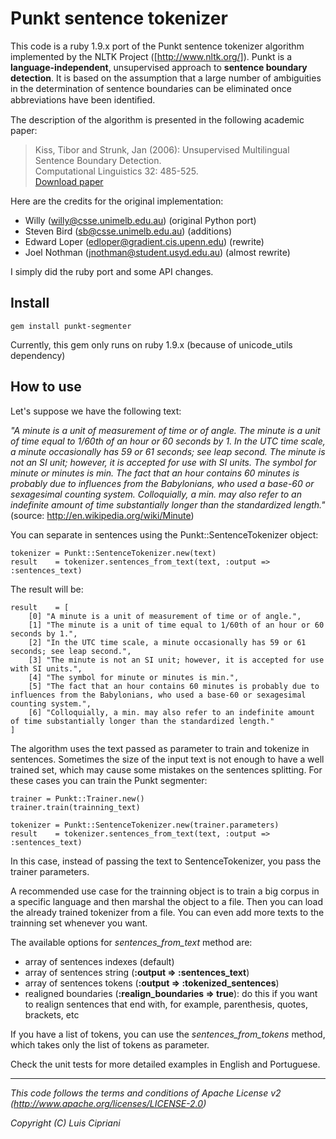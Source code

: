 # Punkt sentence tokenizer

This code is a ruby 1.9.x port of the Punkt sentence tokenizer algorithm implemented by the NLTK Project ([http://www.nltk.org/]). Punkt is a **language-independent**, unsupervised approach to **sentence boundary detection**. It is based on the assumption that a large number of ambiguities in the determination of sentence boundaries can be eliminated once abbreviations have been identiﬁed.

The description of the algorithm is presented in the following academic paper:

> Kiss, Tibor and Strunk, Jan (2006): Unsupervised Multilingual Sentence Boundary Detection.  
> Computational Linguistics 32: 485-525.  
> [Download paper]

Here are the credits for the original implementation:

- Willy (willy@csse.unimelb.edu.au) (original Python port)
- Steven Bird (sb@csse.unimelb.edu.au) (additions)
- Edward Loper (edloper@gradient.cis.upenn.edu) (rewrite)
- Joel Nothman (jnothman@student.usyd.edu.au) (almost rewrite)

I simply did the ruby port and some API changes.

## Install

    gem install punkt-segmenter

Currently, this gem only runs on ruby 1.9.x (because of unicode_utils dependency)

## How to use

Let's suppose we have the following text:

*"A minute is a unit of measurement of time or of angle. The minute is a unit of time equal to 1/60th of an hour or 60 seconds by 1. In the UTC time scale, a minute occasionally has 59 or 61 seconds; see leap second. The minute is not an SI unit; however, it is accepted for use with SI units. The symbol for minute or minutes is min. The fact that an hour contains 60 minutes is probably due to influences from the Babylonians, who used a base-60 or sexagesimal counting system. Colloquially, a min. may also refer to an indefinite amount of time substantially longer than the standardized length."* (source: http://en.wikipedia.org/wiki/Minute)

You can separate in sentences using the Punkt::SentenceTokenizer object:

    tokenizer = Punkt::SentenceTokenizer.new(text)
    result    = tokenizer.sentences_from_text(text, :output => :sentences_text)

The result will be:

    result    = [
        [0] "A minute is a unit of measurement of time or of angle.",
        [1] "The minute is a unit of time equal to 1/60th of an hour or 60 seconds by 1.",
        [2] "In the UTC time scale, a minute occasionally has 59 or 61 seconds; see leap second.",
        [3] "The minute is not an SI unit; however, it is accepted for use with SI units.",
        [4] "The symbol for minute or minutes is min.",
        [5] "The fact that an hour contains 60 minutes is probably due to influences from the Babylonians, who used a base-60 or sexagesimal counting system.",
        [6] "Colloquially, a min. may also refer to an indefinite amount of time substantially longer than the standardized length."
    ]

The algorithm uses the text passed as parameter to train and tokenize in sentences. Sometimes the size of the input text is not enough to have a well trained set, which may cause some mistakes on the sentences splitting. For these cases you can train the Punkt segmenter:

    trainer = Punkt::Trainer.new()
    trainer.train(trainning_text)
    
    tokenizer = Punkt::SentenceTokenizer.new(trainer.parameters)
    result    = tokenizer.sentences_from_text(text, :output => :sentences_text)

In this case, instead of passing the text to SentenceTokenizer, you pass the trainer parameters.

A recommended use case for the trainning object is to train a big corpus in a specific language and then marshal the object to a file. Then you can load the already trained tokenizer from a file. You can even add more texts to the trainning set whenever you want.

The available options for *sentences_from_text* method are:

- array of sentences indexes (default)
- array of sentences string  (**:output => :sentences_text**)
- array of sentences tokens  (**:output => :tokenized_sentences**)	
- realigned boundaries (**:realign_boundaries => true**): do this if you want to realign sentences that end with, for example, parenthesis, quotes, brackets, etc
	
If you have a list of tokens, you can use the *sentences_from_tokens* method, which takes only the list of tokens as parameter.

Check the unit tests for more detailed examples in English and Portuguese.

----
*This code follows the terms and conditions of Apache License v2 (http://www.apache.org/licenses/LICENSE-2.0)*

*Copyright (C) Luis Cipriani*
  
  [http://www.nltk.org/]: http://www.nltk.org/
  [Download paper]: http://citeseerx.ist.psu.edu/viewdoc/download?doi=10.1.1.85.5017&rep=rep1&type=pdf

